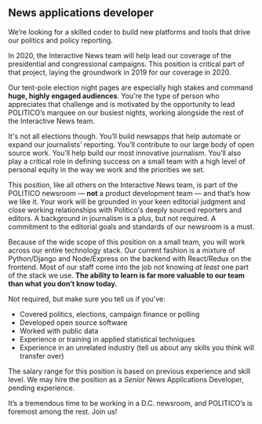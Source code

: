 ## News applications developer

We’re looking for a skilled coder to build new platforms and tools that drive our politics and policy reporting.

In 2020, the Interactive News team will help lead our coverage of the presidential and congressional campaigns. This position is critical part of that project, laying the groundwork in 2019 for our coverage in 2020.

Our tent-pole election night pages are especially high stakes and command **huge, highly engaged audiences**. You're the type of person who appreciates that challenge and is motivated by the opportunity to lead POLITICO’s marquee on our busiest nights, working alongside the rest of the Interactive News team.

It's not all elections though. You’ll build newsapps that help automate or expand our journalists’ reporting. You’ll contribute to our large body of open source work. You’ll help build our most innovative journalism. You’ll also play a critical role in defining success on a small team with a high level of personal equity in the way we work and the priorities we set.

This position, like all others on the Interactive News team, is part of the POLITICO newsroom — **not** a product development team — and that’s how we like it. Your work will be grounded in your keen editorial judgment and close working relationships with Politico's deeply sourced reporters and editors. A background in journalism is a plus, but not required. A commitment to the editorial goals and standards of our newsroom is a must.

Because of the wide scope of this position on a small team, you will work across our entire technology stack. Our current fashion is a mixture of Python/Django and Node/Express on the backend with React/Redux on the frontend. Most of our staff come into the job not knowing _at least_ one part of the stack we use. **The ability to learn is far more valuable to our team than what you don’t know today.**

Not required, but make sure you tell us if you've:

- Covered politics, elections, campaign finance or polling
- Developed open source software
- Worked with public data
- Experience or training in applied statistical techniques
- Experience in an unrelated industry (tell us about any skills you think will transfer over)

The salary range for this position is based on previous experience and skill level. We may hire the position as a _Senior_ News Applications Developer, pending experience.

It’s a tremendous time to be working in a D.C. newsroom, and POLITICO’s is foremost among the rest. Join us!
